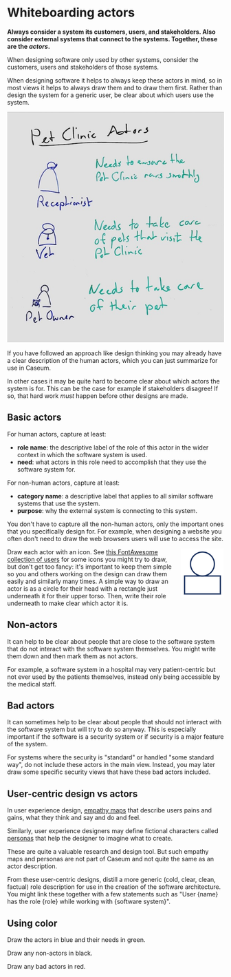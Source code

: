 <!--suppress HtmlDeprecatedAttribute, CheckImageSize -->
# Whiteboarding actors

**Always consider a system its customers, users, and stakeholders. Also consider external systems that connect to the systems. Together, these are the _actors_.**

When designing software only used by other systems, consider the customers, users and stakeholders of those systems.

When designing software it helps to always keep these actors in mind, so in most views it helps to always draw them and to draw them first. Rather than design the system for a generic user, be clear about which users use the system.

![Processed photo of a whiteboard containing actors](actor-whiteboarding-example.jpg)

If you have followed an approach like design thinking you may already have a clear description of the human actors, which you can just summarize for use in Caseum.

In other cases it may be quite hard to become clear about which actors the system is for. This can be the case for example if stakeholders disagree! If so, that hard work *must* happen before other designs are made.

## Basic actors

For human actors, capture at least:

* **role name**: the descriptive label of the role of this actor in the wider context in which the software system is used.
* **need**: what actors in this role need to accomplish that they use the software system for.

For non-human actors, capture at least:

* **category name**: a descriptive label that applies to all similar software systems that use the system.
* **purpose**: why the external system is connecting to this system.

You don't have to capture all the non-human actors, only the important ones that you specifically design for. For example, when designing a website you often don't need to draw the web browsers users will use to access the site.

<img src="actor-whiteboarding-lines.png" width="100" align="right" style="margin-left: 10px" alt="A drawing of a circle on top of a flat rectangle representing an actor">

Draw each actor with an icon. See [this FontAwesome collection of users](https://fontawesome.com/icons/categories/users-people?f=classic&s=regular) for some icons you might try to draw, but don't get too fancy: it's important to keep them simple so you and others working on the design can draw them easily and similarly many times. A simple way to draw an actor is as a circle for their head with a rectangle just underneath it for their upper torso. Then, write their role underneath to make clear which actor it is.

## Non-actors

It can help to be clear about people that are close to the software system that do not interact with the software system themselves. You might write them down and then mark them as not actors.

For example, a software system in a hospital may very patient-centric but not ever used by the patients themselves, instead only being accessible by the medical staff.

## Bad actors

It can sometimes help to be clear about people that should not interact with the software system but will try to do so anyway. This is especially important if the software is a security system or if security is a major feature of the system.

For systems where the security is "standard" or handled "some standard way", do not include these actors in the main view. Instead, you may later draw some specific security views that have these bad actors included.

## User-centric design vs actors

In user experience design, [empathy maps](https://en.wikipedia.org/wiki/Empathy_Map) that describe users pains and gains, what they think and say and do and feel.

Similarly, user experience designers may define fictional characters called [personas](https://en.wikipedia.org/wiki/Persona_(user_experience)) that help the designer to imagine what to create.

These are quite a valuable research and design tool. But such empathy maps and personas are not part of Caseum and not quite the same as an actor description.

From these user-centric designs, distill a more generic (cold, clear, clean, factual) role description for use in the creation of the software architecture. You might link these together with a few statements such as "User {name} has the role {role} while working with {software system}".

## Using color

Draw the actors in blue and their needs in green.

Draw any non-actors in black.

Draw any bad actors in red.

